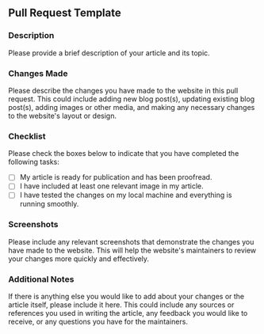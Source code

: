 ## Pull Request Template

### Description

Please provide a brief description of your article and its topic.

### Changes Made

Please describe the changes you have made to the website in this pull request. This could include adding new blog post(s), updating existing blog post(s), adding images or other media, and making any necessary changes to the website's layout or design.

### Checklist

Please check the boxes below to indicate that you have completed the following tasks:

- [ ] My article is ready for publication and has been proofread.
- [ ] I have included at least one relevant image in my article.
- [ ] I have tested the changes on my local machine and everything is running smoothly.

### Screenshots

Please include any relevant screenshots that demonstrate the changes you have made to the website. This will help the website's maintainers to review your changes more quickly and effectively.

### Additional Notes

If there is anything else you would like to add about your changes or the article itself, please include it here. This could include any sources or references you used in writing the article, any feedback you would like to receive, or any questions you have for the maintainers.
